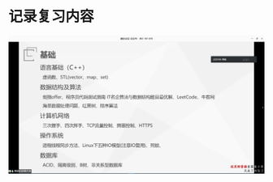 # 记录复习内容
![基础总览](https://github.com/Vae1997/Review-Coding/blob/master/Review/%E5%9F%BA%E7%A1%80%E6%80%BB%E8%A7%88.png)

